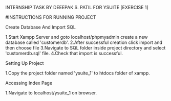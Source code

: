 INTERNSHIP TASK BY DEEEPAK S. PATIL FOR YSUITE [EXERCISE 1]

#INSTRUCTIONS FOR RUNNING PROJECT

Create Database And Import SQL

1.Start Xampp Server and goto localhost/phpmyadmin create a new database called 'customerdb'.
2.After successful creation click import and then choose file
3.Navigate to SQL folder inside project directory and select 'customerdb.sql' file.
4.Check that import is successful.

Setting Up Project

1.Copy the project folder named 'ysuite_1' to htdocs folder of xampp.

Accessing Index Page 

1.Navigate to localhost/ysuite_1 on browser.